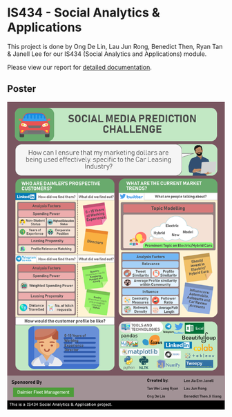 # IS434 - Social Analytics & Applications

This project is done by Ong De Lin, Lau Jun Rong, Benedict Then, Ryan Tan & Janell Lee for our IS434 (Social Analytics and Applications) module.

Please view our report for [detailed documentation](https://github.com/delinhquent/IS434_Social-Analytics-and-Applications/blob/master/IS434_G2_Group10_Project_Report%20final.pdf).

## Poster
![Poster](https://raw.githubusercontent.com/delinhquent/IS434_Social-Analytics-and-Applications/master/IS434_G2_Group10_Project_Poster.png)
